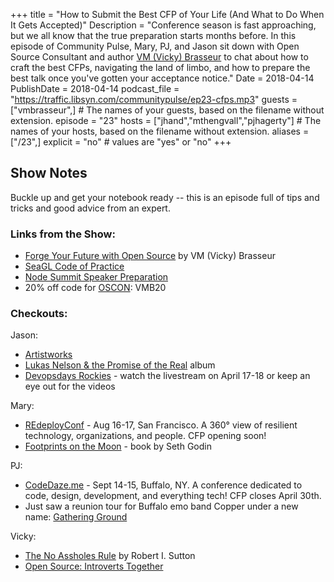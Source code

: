 +++
title = "How to Submit the Best CFP of Your Life (And What to Do When It Gets Accepted)"
Description = "Conference season is fast approaching, but we all know that the true preparation starts months before. In this episode of Community Pulse, Mary, PJ, and Jason sit down with Open Source Consultant and author [VM (Vicky) Brasseur](https://twitter.com/vmbrasseur) to chat about how to craft the best CFPs, navigating the land of limbo, and how to prepare the best talk once you've gotten your acceptance notice."
Date = 2018-04-14
PublishDate = 2018-04-14
podcast_file = "https://traffic.libsyn.com/communitypulse/ep23-cfps.mp3"
guests = ["vmbrasseur",] # The names of your guests, based on the filename without extension.
episode = "23"
hosts = ["jhand","mthengvall","pjhagerty"] # The names of your hosts, based on the filename without extension.
aliases = ["/23",]
explicit = "no" # values are "yes" or "no"
+++
## Show Notes

Buckle up and get your notebook ready -- this is an episode full of tips and tricks and good advice from an expert.

### Links from the Show:

* [Forge Your Future with Open Source](https://pragprog.com/book/vbopens/forge-your-future-with-open-source) by VM (Vicky) Brasseur  
* [SeaGL Code of Practice](http://seagl.org/news/2018/04/09/code_of_practice.html)  
* [Node Summit Speaker Preparation](http://www.nodesummit.com/speakers/speaker-preparation/)  
* 20% off code for [OSCON](https://conferences.oreilly.com/oscon/oscon-or): VMB20  
<!-- links for upcoming posts from Vicky re: handling rejection & how to prepare for a talk --></li>

### Checkouts:

Jason:  
* [Artistworks](http://artistworks.com/)  
* [Lukas Nelson & the Promise of the Real](http://lukasnelson.com/album/lukas-nelson-promise-of-the-real) album  
* [Devopsdays Rockies](https://www.devopsdays.org/events/2018-denver) - watch the livestream on April 17-18 or keep an eye out for the videos

Mary:  
* [REdeployConf](http://re-deploy.io/) - Aug 16-17, San Francisco. A 360° view of resilient technology, organizations, and people. CFP opening soon!  
* [Footprints on the Moon](https://www.goodreads.com/book/show/35714723-footprints-on-the-moon) - book by Seth Godin

PJ:  
* [CodeDaze.me](http://codedaze.me/) - Sept 14-15, Buffalo, NY. A conference dedicated to code, design, development, and everything tech! CFP closes April 30th.  
* Just saw a reunion tour for Buffalo emo band Copper under a new name: [Gathering Ground](https://soundcloud.com/edwardmichael/sets/figure-it-out)

Vicky:  
* [The No Assholes Rule](https://www.amazon.com/Asshole-Rule-Civilized-Workplace-Surviving/dp/1600245854) by Robert I. Sutton  
* [Open Source: Introverts Together](http://introvertstogether.com/)
